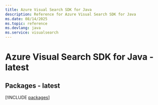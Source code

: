```yaml
---
title: Azure Visual Search SDK for Java
description: Reference for Azure Visual Search SDK for Java
ms.date: 08/14/2025
ms.topic: reference
ms.devlang: java
ms.service: visualsearch
---
```

# Azure Visual Search SDK for Java - latest
## Packages - latest
[!INCLUDE [packages](visual-search-index.md)]